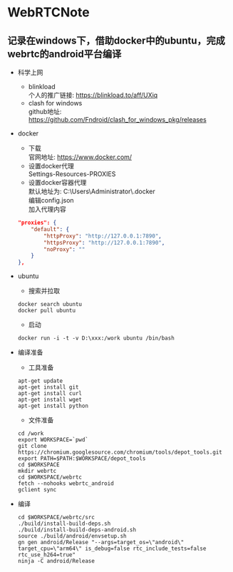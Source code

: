 # WebRTCNote

## 记录在windows下，借助docker中的ubuntu，完成webrtc的android平台编译

* 科学上网
    - blinkload  
        个人的推广链接: https://blinkload.to/aff/UXiq
    - clash for windows  
        github地址: https://github.com/Fndroid/clash_for_windows_pkg/releases

* docker  
    - 下载  
    官网地址: https://www.docker.com/
    - 设置docker代理  
    Settings-Resources-PROXIES
    - 设置docker容器代理  
    默认地址为: C:\\Users\\Administrator\\.docker  
    编辑config.json  
    加入代理内容
    ```json
    "proxies": {
        "default": {
            "httpProxy": "http://127.0.0.1:7890",
            "httpsProxy": "http://127.0.0.1:7890",
            "noProxy": ""
        }
    },
    ```
* ubuntu
    - 搜索并拉取  
    ```
    docker search ubuntu
    docker pull ubuntu
    ```
    - 启动
    ```
    docker run -i -t -v D:\xxx:/work ubuntu /bin/bash
    ```

* 编译准备
    - 工具准备
    ```
    apt-get update
    apt-get install git
    apt-get install curl
    apt-get install wget
    apt-get install python
    ```
    - 文件准备
    ```
    cd /work
    export WORKSPACE=`pwd`
    git clone https://chromium.googlesource.com/chromium/tools/depot_tools.git
    export PATH=$PATH:$WORKSPACE/depot_tools
    cd $WORKSPACE
    mkdir webrtc
    cd $WORKSPACE/webrtc
    fetch --nohooks webrtc_android
    gclient sync
    ```
* 编译
    ```
    cd $WORKSPACE/webrtc/src
    ./build/install-build-deps.sh
    ./build/install-build-deps-android.sh
    source ./build/android/envsetup.sh
    gn gen android/Release "--args=target_os=\"android\" target_cpu=\"arm64\" is_debug=false rtc_include_tests=false rtc_use_h264=true"
    ninja -C android/Release
    ```